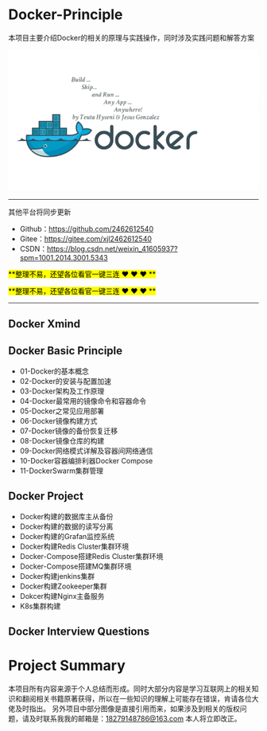 # Docker-Principle
本项目主要介绍Docker的相关的原理与实践操作，同时涉及实践问题和解答方案

![Image text](Xmind/001.jpg)

-----------------------------------------------------------------------------------------------
其他平台将同步更新

- Github：https://github.com/2462612540
- Gitee：https://gitee.com/xjl2462612540
- CSDN：https://blog.csdn.net/weixin_41605937?spm=1001.2014.3001.5343

<mark>**整理不易，还望各位看官一键三连 :heart: :heart: :heart: **</mark>

<mark>**整理不易，还望各位看官一键三连 :heart: :heart: :heart: **</mark>

-----------------------------------------------------------------------------------------------

## Docker Xmind


## Docker Basic Principle
- 01-Docker的基本概念
- 02-Docker的安装与配置加速
- 03-Docker架构及工作原理
- 04-Docker最常用的镜像命令和容器命令
- 05-Docker之常见应用部署
- 06-Docker镜像构建方式
- 07-Docker镜像的备份恢复迁移
- 08-Docker镜像仓库的构建
- 09-Docker网络模式详解及容器间网络通信
- 10-Docker容器编排利器Docker Compose
- 11-DockerSwarm集群管理

## Docker Project
- Docker构建的数据库主从备份
- Docker构建的数据的读写分离
- Docker构建的Grafan监控系统
- Docker构建Redis Cluster集群环境
- Docker-Compose搭建Redis Cluster集群环境
- Docker-Compose搭建MQ集群环境
- Docker构建jenkins集群
- Docker构建Zookeeper集群
- Dokcer构建Nginx主备服务
- K8s集群构建

## Docker Interview Questions



# Project Summary

本项目所有内容来源于个人总结而形成。同时大部分内容是学习互联网上的相关知识和翻阅相关书籍原著获得，所以在一些知识的理解上可能存在错误，肯请各位大佬及时指出。
另外项目中部分图像是直接引用而来，如果涉及到相关的版权问题，请及时联系我我的邮箱是：18279148786@163.com 本人将立即改正。
